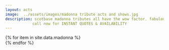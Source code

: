 ```yaml
---
layout: acts
image:  ../assets/images/madonna tribute acts and shows.jpg
description: scotbase madonna tributes all have the wow factor. fabulous vocals, choreographed dance routines, stunning costumes and amazing musicians these shows are not to be missed.undoubtedly, madonna is the Ultimate Queen Of Pop and after four decades she is as popular as ever. as is our tributes to her. <hr>
            call now for INSTANT QUOTES & AVAILABILITY
---
```


<div class="row mt-4 mb-4">
  {% for item in site.data.madonna %}
    <div class="col-md-4 mb-5 mt-5">
      <div class="card border-0 shadow h-100">
        <a href="/acts/{{ item.title | slugify }}">
          <img class="card-img-top" src="{{ item.image_src }}" alt="" />
        </a>
      </div>
    </div>
  {% endfor %}
</div>
